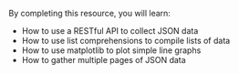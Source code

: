 By completing this resource, you will learn:

- How to use a RESTful API to collect JSON data
- How to use list comprehensions to compile lists of data
- How to use matplotlib to plot simple line graphs
- How to gather multiple pages of JSON data
